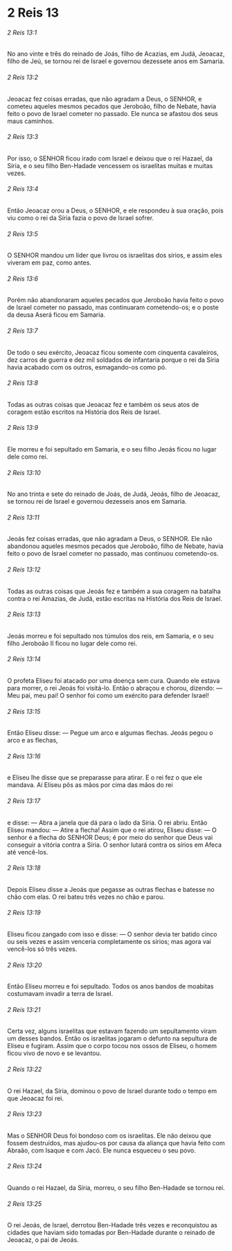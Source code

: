 # 2 Reis 13

###### 2 Reis 13:1

No ano vinte e três do reinado de Joás, filho de Acazias, em Judá, Jeoacaz, filho de Jeú, se tornou rei de Israel e governou dezessete anos em Samaria.

###### 2 Reis 13:2

Jeoacaz fez coisas erradas, que não agradam a Deus, o SENHOR, e cometeu aqueles mesmos pecados que Jeroboão, filho de Nebate, havia feito o povo de Israel cometer no passado. Ele nunca se afastou dos seus maus caminhos.

###### 2 Reis 13:3

Por isso, o SENHOR ficou irado com Israel e deixou que o rei Hazael, da Síria, e o seu filho Ben-Hadade vencessem os israelitas muitas e muitas vezes.

###### 2 Reis 13:4

Então Jeoacaz orou a Deus, o SENHOR, e ele respondeu à sua oração, pois viu como o rei da Síria fazia o povo de Israel sofrer.

###### 2 Reis 13:5

O SENHOR mandou um líder que livrou os israelitas dos sírios, e assim eles viveram em paz, como antes.

###### 2 Reis 13:6

Porém não abandonaram aqueles pecados que Jeroboão havia feito o povo de Israel cometer no passado, mas continuaram cometendo-os; e o poste da deusa Aserá ficou em Samaria.

###### 2 Reis 13:7

De todo o seu exército, Jeoacaz ficou somente com cinquenta cavaleiros, dez carros de guerra e dez mil soldados de infantaria porque o rei da Síria havia acabado com os outros, esmagando-os como pó.

###### 2 Reis 13:8

Todas as outras coisas que Jeoacaz fez e também os seus atos de coragem estão escritos na História dos Reis de Israel.

###### 2 Reis 13:9

Ele morreu e foi sepultado em Samaria, e o seu filho Jeoás ficou no lugar dele como rei.

###### 2 Reis 13:10

No ano trinta e sete do reinado de Joás, de Judá, Jeoás, filho de Jeoacaz, se tornou rei de Israel e governou dezesseis anos em Samaria.

###### 2 Reis 13:11

Jeoás fez coisas erradas, que não agradam a Deus, o SENHOR. Ele não abandonou aqueles mesmos pecados que Jeroboão, filho de Nebate, havia feito o povo de Israel cometer no passado, mas continuou cometendo-os.

###### 2 Reis 13:12

Todas as outras coisas que Jeoás fez e também a sua coragem na batalha contra o rei Amazias, de Judá, estão escritas na História dos Reis de Israel.

###### 2 Reis 13:13

Jeoás morreu e foi sepultado nos túmulos dos reis, em Samaria, e o seu filho Jeroboão II ficou no lugar dele como rei.

###### 2 Reis 13:14

O profeta Eliseu foi atacado por uma doença sem cura. Quando ele estava para morrer, o rei Jeoás foi visitá-lo. Então o abraçou e chorou, dizendo: — Meu pai, meu pai! O senhor foi como um exército para defender Israel!

###### 2 Reis 13:15

Então Eliseu disse: — Pegue um arco e algumas flechas. Jeoás pegou o arco e as flechas,

###### 2 Reis 13:16

e Eliseu lhe disse que se preparasse para atirar. E o rei fez o que ele mandava. Aí Eliseu pôs as mãos por cima das mãos do rei

###### 2 Reis 13:17

e disse: — Abra a janela que dá para o lado da Síria. O rei abriu. Então Eliseu mandou: — Atire a flecha! Assim que o rei atirou, Eliseu disse: — O senhor é a flecha do SENHOR Deus; é por meio do senhor que Deus vai conseguir a vitória contra a Síria. O senhor lutará contra os sírios em Afeca até vencê-los.

###### 2 Reis 13:18

Depois Eliseu disse a Jeoás que pegasse as outras flechas e batesse no chão com elas. O rei bateu três vezes no chão e parou.

###### 2 Reis 13:19

Eliseu ficou zangado com isso e disse: — O senhor devia ter batido cinco ou seis vezes e assim venceria completamente os sírios; mas agora vai vencê-los só três vezes.

###### 2 Reis 13:20

Então Eliseu morreu e foi sepultado. Todos os anos bandos de moabitas costumavam invadir a terra de Israel.

###### 2 Reis 13:21

Certa vez, alguns israelitas que estavam fazendo um sepultamento viram um desses bandos. Então os israelitas jogaram o defunto na sepultura de Eliseu e fugiram. Assim que o corpo tocou nos ossos de Eliseu, o homem ficou vivo de novo e se levantou.

###### 2 Reis 13:22

O rei Hazael, da Síria, dominou o povo de Israel durante todo o tempo em que Jeoacaz foi rei.

###### 2 Reis 13:23

Mas o SENHOR Deus foi bondoso com os israelitas. Ele não deixou que fossem destruídos, mas ajudou-os por causa da aliança que havia feito com Abraão, com Isaque e com Jacó. Ele nunca esqueceu o seu povo.

###### 2 Reis 13:24

Quando o rei Hazael, da Síria, morreu, o seu filho Ben-Hadade se tornou rei.

###### 2 Reis 13:25

O rei Jeoás, de Israel, derrotou Ben-Hadade três vezes e reconquistou as cidades que haviam sido tomadas por Ben-Hadade durante o reinado de Jeoacaz, o pai de Jeoás.

